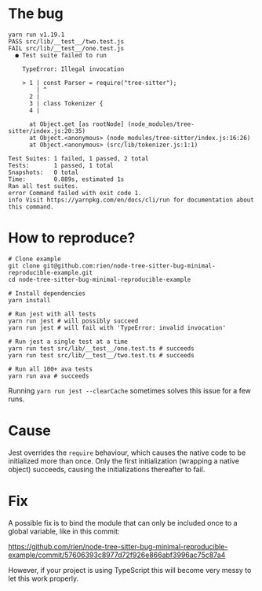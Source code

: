 # The bug

```
yarn run v1.19.1
PASS src/lib/__test__/two.test.js
FAIL src/lib/__test__/one.test.js
  ● Test suite failed to run

    TypeError: Illegal invocation

    > 1 | const Parser = require("tree-sitter");
        | ^
      2 | 
      3 | class Tokenizer {
      4 | 

      at Object.get [as rootNode] (node_modules/tree-sitter/index.js:20:35)
      at Object.<anonymous> (node_modules/tree-sitter/index.js:16:26)
      at Object.<anonymous> (src/lib/tokenizer.js:1:1)

Test Suites: 1 failed, 1 passed, 2 total
Tests:       1 passed, 1 total
Snapshots:   0 total
Time:        0.889s, estimated 1s
Ran all test suites.
error Command failed with exit code 1.
info Visit https://yarnpkg.com/en/docs/cli/run for documentation about this command.
```

# How to reproduce?

```
# Clone example
git clone git@github.com:rien/node-tree-sitter-bug-minimal-reproducible-example.git
cd node-tree-sitter-bug-minimal-reproducible-example

# Install dependencies
yarn install

# Run jest with all tests
yarn run jest # will possibly succeed
yarn run jest # will fail with 'TypeError: invalid invocation'

# Run jest a single test at a time
yarn run test src/lib/__test__/one.test.ts # succeeds
yarn run test src/lib/__test__/two.test.ts # succeeds

# Run all 100+ ava tests
yarn run ava # succeeds
```

Running `yarn run jest --clearCache` sometimes solves this issue for a few runs.

# Cause

Jest overrides the `require` behaviour, which causes the native code to be
initialized more than once. Only the first initialization (wrapping a native 
object) succeeds, causing the initializations thereafter to fail.

# Fix

A possible fix is to bind the module that can only be included once to a global
variable, like in this commit:

https://github.com/rien/node-tree-sitter-bug-minimal-reproducible-example/commit/57606393c8977d72f926e866abf3996ac75c87a4

However, if your project is using TypeScript this will become very messy to let
this work properly.
